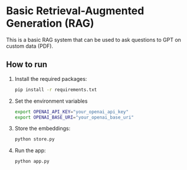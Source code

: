 # Basic Retrieval-Augmented Generation (RAG)
This is a basic RAG system that can be used to ask questions to GPT on custom data (PDF).

## How to run
1. Install the required packages:
   ```bash
   pip install -r requirements.txt
   ```
2. Set the environment variables
    ```bash
    export OPENAI_API_KEY="your_openai_api_key"
    export OPENAI_BASE_URI="your_openai_base_uri"
    ```

3. Store the embeddings:
    ```bash
    python store.py
    ```

4. Run the app:
    ```bash
    python app.py
    ```